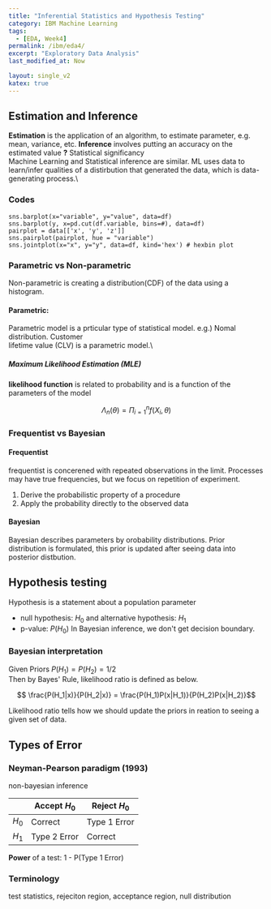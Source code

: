 ```yaml
---
title: "Inferential Statistics and Hypothesis Testing"
category: IBM Machine Learning
tags:
  - [EDA, Week4]
permalink: /ibm/eda4/
excerpt: "Exploratory Data Analysis"
last_modified_at: Now

layout: single_v2
katex: true
---
```


## Estimation and Inference
**Estimation** is the application of an algorithm, to estimate parameter, e.g. mean, variance, etc. **Inference** involves putting an accuracy on the estimated value **?** Statistical significancy\
Machine Learning and Statistical inference are similar. ML uses data to learn/infer qualities of a distirbution that generated the data, which is data-generating process.\

### Codes
```{.python}
sns.barplot(x="variable", y="value", data=df)
sns.barplot(y, x=pd.cut(df.variable, bins=#), data=df)
pairplot = data[['x', 'y', 'z']]
sns.pairplot(pairplot, hue = "variable")
sns.jointplot(x="x", y="y", data=df, kind='hex') # hexbin plot
```

### Parametric vs Non-parametric
Non-parametric is creating a distribution(CDF) of the data using a histogram.
#### Parametric:
Parametric model is a prticular type of statistical model. e.g.) Nomal distribution. Customer\
lifetime value (CLV) is a parametric model.\
##### Maximum Likelihood Estimation (MLE)
**likelihood function** is related to probability and is a function of the parameters of the model

$$\Lambda_n (\theta) = \Pi_{i=1}^{n} f(X_i, \theta)$$

### Frequentist vs Bayesian
#### Frequentist
frequentist is concerened with repeated observations in the limit. Processes may have true frequencies, but we focus on repetition of experiment.
1. Derive the probabilistic property of a procedure
2. Apply the probability directly to the observed data
#### Bayesian
Bayesian describes parameters by orobability distributions. Prior distribution is formulated, this prior is updated after seeing data into posterior distbution.

## Hypothesis testing
Hypothesis is a statement about a population parameter
- null hypothesis: $H_0$ and alternative hypothesis: $H_1$
- p-value: $P(H_0)$
In Bayesian inference, we don't get decision boundary.

### Bayesian interpretation
Given Priors $P(H_1) = P(H_2) = 1/2$\
Then by Bayes' Rule, likelihood ratio is defined as below.

$$ \frac{P(H_1|x)}{P(H_2|x)} = \frac{P(H_1)P(x|H_1)}{P(H_2)P(x|H_2)}$$

Likelihood ratio tells how we should update the priors in reation to seeing a given set of data.

## Types of Error
### Neyman-Pearson paradigm (1993)
non-bayesian inference

|       | Accept $H_0$ | Reject $H_0$ |
| :---- | ------------ | ------------ |
| $H_0$ | Correct      | Type 1 Error |
| $H_1$ | Type 2 Error | Correct      |

**Power** of a test: 1 - P(Type 1 Error)

### Terminology
test statistics, rejeciton region, acceptance region, null distribution
